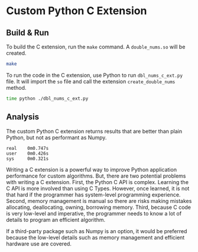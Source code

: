 # Custom Python C Extension

## Build & Run

To build the C extension, run the `make` command. A `double_nums.so` will be created.

```bash
make
```

To run the code in the C extension, use Python to run `dbl_nums_c_ext.py` file. It will import the `so` file and call the extension `create_double_nums` method.

```bash
time python ./dbl_nums_c_ext.py
```

## Analysis

The custom Python C extension returns results that are better than plain Python, but not as performant as Numpy.

```text
real    0m0.747s
user    0m0.426s
sys     0m0.321s
```

Writing a C extension is a powerful way to improve Python application performance for custom algorithms. But, there are two potential problems with writing a C extension. First, the Python C API is complex. Learning the C API is more involved than using C Types. However, once learned, it is not that hard if the programmer has system-level programming experience. Second, memory management is manual so there are risks making mistakes allocating, deallocating, owning, borrowing memory. Third, because C code is very low-level and imperative, the programmer needs to know a lot of details to program an efficient algorithm.

If a third-party package such as Numpy is an option, it would be preferred because the low-level details such as memory management and efficient hardware use are covered.